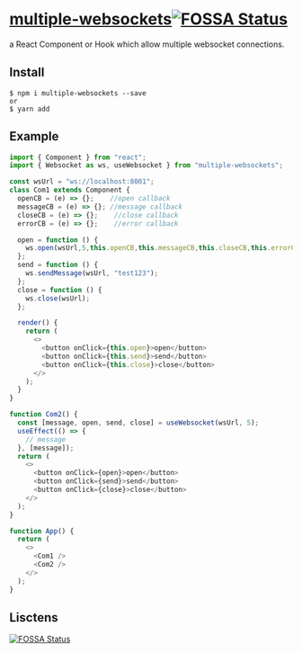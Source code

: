 # [multiple-websockets](https://github.com/Jambo2018/multiple-websockets)[![FOSSA Status](https://app.fossa.com/api/projects/git%2Bgithub.com%2FJambo2018%2Fmultiple-websockets.svg?type=shield)](https://app.fossa.com/projects/git%2Bgithub.com%2FJambo2018%2Fmultiple-websockets?ref=badge_shield)

a React Component or Hook which allow multiple websocket connections.
## Install

```
$ npm i multiple-websockets --save
or
$ yarn add
```

## Example

```javascript
import { Component } from "react";
import { Websocket as ws, useWebsocket } from "multiple-websockets";

const wsUrl = "ws://localhost:8001";
class Com1 extends Component {
  openCB = (e) => {};    //open callback
  messageCB = (e) => {}; //message callback
  closeCB = (e) => {};    //close callback
  errorCB = (e) => {};    //error callback

  open = function () {
    ws.open(wsUrl,5,this.openCB,this.messageCB,this.closeCB,this.errorCB);
  };
  send = function () {
    ws.sendMessage(wsUrl, "test123");
  };
  close = function () {
    ws.close(wsUrl);
  };

  render() {
    return (
      <>
        <button onClick={this.open}>open</button>
        <button onClick={this.send}>send</button>
        <button onClick={this.close}>close</button>
      </>
    );
  }
}

function Com2() {
  const [message, open, send, close] = useWebsocket(wsUrl, 5);
  useEffect(() => {
    // message
  }, [message]);
  return (
    <>
      <button onClick={open}>open</button>
      <button onClick={send}>send</button>
      <button onClick={close}>close</button>
    </>
  );
}

function App() {
  return (
    <>
      <Com1 />
      <Com2 />
    </>
  );
}
```

## Lisctens
[![FOSSA Status](https://app.fossa.com/api/projects/git%2Bgithub.com%2FJambo2018%2Fmultiple-websockets.svg?type=large)](https://app.fossa.com/projects/git%2Bgithub.com%2FJambo2018%2Fmultiple-websockets?ref=badge_large)